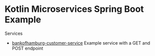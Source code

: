 # Kotlin Microservices Spring Boot Example

Services
* [bankofhamburg-customer-service](bankofhamburg-customer-service) Example service with a GET and POST endpoint